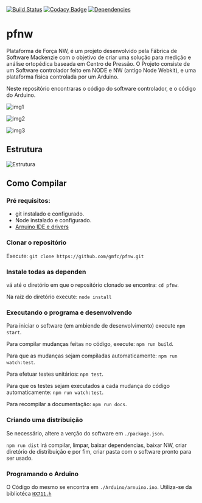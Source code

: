 [![Build Status](https://travis-ci.org/gmfc/pfnw.svg?branch=master)](https://travis-ci.org/gmfc/pfnw) [![Codacy Badge](https://api.codacy.com/project/badge/Grade/2ca31189b4db4851afb4b411783272d3)](https://www.codacy.com/app/gabriel-mfcorreia/pfnw?utm_source=github.com&amp;utm_medium=referral&amp;utm_content=gmfc/pfnw&amp;utm_campaign=Badge_Grade) [![Dependencies](https://david-dm.org/gmfc/pfnw.svg)](https://david-dm.org)

# pfnw

Plataforma de Força NW, é um projeto desenvolvido pela Fábrica de Software Mackenzie com o objetivo de criar uma solução para medição e análise ortopédica baseada em Centro de Pressão. O Projeto consiste de um Software controlador feito em NODE e NW (antigo Node Webkit), e uma plataforma física controlada por um Arduino.

Neste repositório encontraras o código do software controlador, e o código do Arduino.

![img1](https://gmfc.github.io/pfnw/screens/1.png)

![img2](https://gmfc.github.io/pfnw/screens/2.png)

![img3](https://gmfc.github.io/pfnw/screens/3.png)


## Estrutura

![Estrutura](https://gmfc.github.io/pfnw/UML/estrutura.svg)

## Como Compilar

### Pré requisitos:

* git instalado e configurado.
* Node instalado e configurado.
* [Arnuino IDE e drivers](https://www.arduino.cc/en/Main/Software)

### Clonar o repositório

Execute:
`git clone https://github.com/gmfc/pfnw.git`

### Instale todas as dependen
vá até o diretório em que o repositório clonado se encontra: `cd pfnw`.

Na raiz do diretório execute:
`node install`

### Executando o programa e desenvolvendo
Para iniciar o software (em ambiende de desenvolvimento) execute `npm start`.

Para compilar mudanças feitas no código, execute: `npm run build`.

Para que as mudanças sejam compiladas automaticamente: `npm run watch:test`.

Para efetuar testes unitários: `npm test`.

Para que os testes sejam executados a cada mudança do código automaticamente: `npm run watch:test`.

Para recompilar a documentação: `npm run docs`.

### Criando uma distribuição
Se necessário, altere a verção do software em `./package.json`.

`npm run dist` irá compilar, limpar, baixar dependencias, baixar NW, criar diretório de distribuição e por fim, criar pasta com o software pronto para ser usado.

### Programando o Arduino
O Código do mesmo se encontra em `./Arduino/arnuino.ino`.
Utiliza-se da bibliotéca [`HX711.h`](https://github.com/bogde/HX711)
